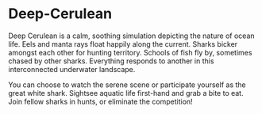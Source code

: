 # Deep-Cerulean

Deep Cerulean is a calm, soothing simulation depicting the nature of ocean life. Eels and manta rays float happily along the current. Sharks bicker amongst each other for hunting territory. Schools of fish fly by, sometimes chased by other sharks. Everything responds to another in this interconnected underwater landscape.

You can choose to watch the serene scene or participate yourself as the great white shark. Sightsee aquatic life first-hand and grab a bite to eat. Join fellow sharks in hunts, or eliminate the competition!
